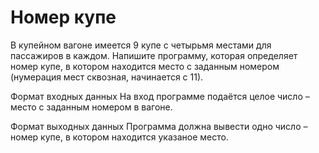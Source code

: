 # Номер купе

В купейном вагоне имеется 9 купе с четырьмя местами для пассажиров в каждом. Напишите программу, которая определяет 
номер купе, в котором находится место с заданным номером (нумерация мест сквозная, начинается с 11).

Формат входных данных
На вход программе подаётся целое число – место с заданным номером в вагоне.

Формат выходных данных
Программа должна вывести одно число – номер купе, в котором находится указаное место.